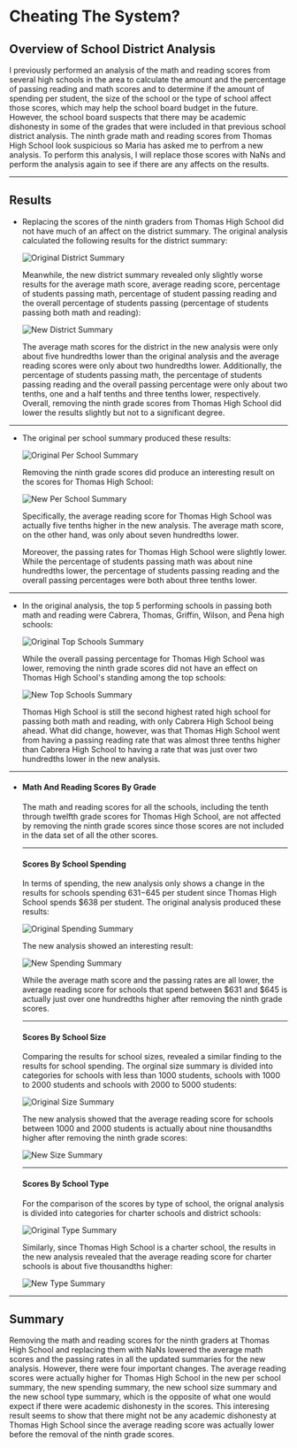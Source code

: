 # Cheating The System?

## Overview of School District Analysis
I previously performed an analysis of the math and reading scores from several high schools in the area to calculate the amount and the percentage of passing reading and math scores and to determine if the amount of spending per student, the size of the school or the type of school affect those scores, which may help the school board budget in the future. However, the school board suspects that there may be academic dishonesty in some of the grades that were included in that previous school district analysis. The ninth grade math and reading scores from Thomas High School look suspicious so Maria has asked me to perfrom a new analysis. To perform this analysis, I will replace those scores with NaNs and perform the analysis again to see if there are any affects on the results.

---
## Results
* Replacing the scores of the ninth graders from Thomas High School did not have much of an affect on the district summary. The original analysis calculated the following results for the district summary:

    ![Original District Summary](Resources/unformatted_original_district_summary_.png)

    Meanwhile, the new district summary revealed only slightly worse results for the average math score, average reading score, percentage of students passing math, percentage of student passing reading and the overall percentage of students passing (percentage of students passing both math and reading):

    ![New District Summary](Resources/new_district_summary_unformatted.png)

    The average math scores for the district in the new analysis were only about five hundredths lower than the original analysis and the average reading scores were only about two hundredths lower. Additionally, the percentage of students passing math, the percentage of students passing reading and the overall passing percentage were only about two tenths, one and a half tenths and three tenths lower, respectively. Overall, removing the ninth grade scores from Thomas High School did lower the results slightly but not to a significant degree.
---
* The original per school summary produced these results:

    ![Original Per School Summary](Resources/original_per_school_summary.png)

    Removing the ninth grade scores did produce an interesting result on the scores for Thomas High School:

    ![New Per School Summary](Resources/new_per_school_summary.png)

    Specifically, the average reading score for Thomas High School was actually five tenths higher in the new analysis. The average math score, on the other hand, was only about seven hundredths lower.

    Moreover, the passing rates for Thomas High School were slightly lower. While the percentage of students passing math was about nine hundredths lower, the percentage of students passing reading and the overall passing percentages were both about three tenths lower.
---
* In the original analysis, the top 5 performing schools in passing both math and reading were Cabrera, Thomas, Griffin, Wilson, and Pena high schools:

    ![Original Top Schools Summary](Resources/original_top_schools.png)

    While the overall passing percentage for Thomas High School was lower, removing the ninth grade scores did not have an effect on Thomas High School's standing among the top schools:

    ![New Top Schools Summary](Resources/new_top_schools.png)

    Thomas High School is still the second highest rated high school for passing both math and reading, with only Cabrera High School being ahead. What did change, however, was that Thomas High School went from having a passing reading rate that was almost three tenths higher than Cabrera High School to having a rate that was just over two hundredths lower in the new analysis. 
---
* #### Math And Reading Scores By Grade
    The math and reading scores for all the schools, including the tenth through twelfth grade scores for Thomas High School, are not affected by removing the ninth grade scores since those scores are not included in the data set of all the other scores. 
    
    ---
    #### Scores By School Spending
    In terms of spending, the new analysis only shows a change in the results for schools spending $631-$645 per student since Thomas High School spends $638 per student. The original analysis produced these results:

    ![Original Spending Summary](Resources/original_spending_summary.png)

    The new analysis showed an interesting result:

    ![New Spending Summary](Resources/new_spending_summary.png)

    While the average math score and the passing rates are all lower, the average reading score for schools that spend between $631 and $645 is actually just over one hundredths higher after removing the ninth grade scores.

    ---
    #### Scores By School Size
    Comparing the results for school sizes, revealed a similar finding to the results for school spending. The orginal size summary is divided into categories for schools with less than 1000 students, schools with 1000 to 2000 students and schools with 2000 to 5000 students:

    ![Original Size Summary](Resources/original_size_summary.png)

    The new analysis showed that the average reading score for schools between 1000 and 2000 students is actually about nine thousandths higher after removing the ninth grade scores:

    ![New Size Summary](Resources/new_school_sizes_summary.png)

    ---
    #### Scores By School Type
    For the comparison of the scores by type of school, the orignal analysis is divided into categories for charter schools and district schools:

    ![Original Type Summary](Resources/original_type_summary.png)

    Similarly, since Thomas High School is a charter school, the results in the new analysis revealed that the average reading score for charter schools is about five thousandths higher:

    ![New Type Summary](Resources/new_type_summary.png)

---
## Summary
Removing the math and reading scores for the ninth graders at Thomas High School and replacing them with NaNs lowered the average math scores and the passing rates in all the updated summaries for the new analysis. However, there were four important changes. The average reading scores were actually higher for Thomas High School in the new per school summary, the new spending summary, the new school size summary and the new school type summary, which is the opposite of what one would expect if there were academic dishonesty in the scores. This interesing result seems to show that there might not be any academic dishonesty at Thomas High School since the average reading score was actually lower before the removal of the ninth grade scores. 